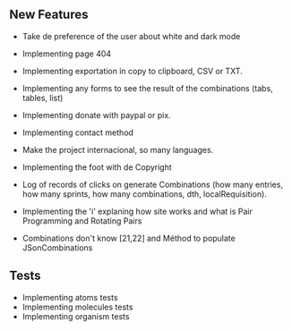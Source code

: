 ## New Features

- Take de preference of the user about white and dark mode
- Implementing page 404
- Implementing exportation in copy to clipboard, CSV or TXT.
- Implementing any forms to see the result of the combinations (tabs, tables, list)
- Implementing donate with paypal or pix.
- Implementing contact method
- Make the project internacional, so many languages.
- Implementing the foot with de Copyright
- Log of records of clicks on generate Combinations (how many entries, how many sprints, how many combinations, dth, localRequisition).
- Implementing the 'i' explaning how site works and what is Pair Programming and Rotating Pairs

- Combinations don't know [21,22] and Méthod to populate JSonCombinations

## Tests

- Implementing atoms tests
- Implementing molecules tests
- Implementing organism tests
